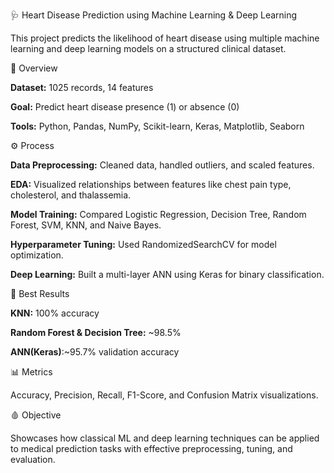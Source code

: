 🩺 Heart Disease Prediction using Machine Learning & Deep Learning

This project predicts the likelihood of heart disease using multiple machine learning and deep learning models on a structured clinical dataset.

🚀 Overview

**Dataset:** 1025 records, 14 features

**Goal:** Predict heart disease presence (1) or absence (0)

**Tools:** Python, Pandas, NumPy, Scikit-learn, Keras, Matplotlib, Seaborn

⚙️ Process

**Data Preprocessing:** Cleaned data, handled outliers, and scaled features.

**EDA:** Visualized relationships between features like chest pain type, cholesterol, and thalassemia.

**Model Training:** Compared Logistic Regression, Decision Tree, Random Forest, SVM, KNN, and Naive Bayes.

**Hyperparameter Tuning:** Used RandomizedSearchCV for model optimization.

**Deep Learning:** Built a multi-layer ANN using Keras for binary classification.

🧠 Best Results

**KNN:** 100% accuracy

**Random Forest & Decision Tree:** ~98.5%

**ANN(Keras)**:~95.7% validation accuracy

📊 Metrics

Accuracy, Precision, Recall, F1-Score, and Confusion Matrix visualizations.

🩸 Objective

Showcases how classical ML and deep learning techniques can be applied to medical prediction tasks with effective preprocessing, tuning, and evaluation.
